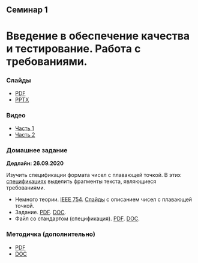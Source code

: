Семинар 1
--
# Введение в обеспечение качества и тестирование. Работа с требованиями.

### Слайды

* [PDF](Seminar01-slides.pdf)
* [PPTX](Seminar01-slides.pptx)

### Видео

* [Часть 1](https://yadi.sk/i/yucV9HEKHcdYBA)
* [Часть 2](https://yadi.sk/i/SDmFKlO_gqysEw)

### Домашнее задание

__Дедлайн: 26.09.2020__

Изучить спецификации формата чисел с плавающей точкой.
В этих [спецификациях](Standards.doc) выделить фрагменты текста, являющиеся требованиями.

* Немного теории. [IEEE 754](https://ru.wikipedia.org/wiki/IEEE_754-2008).
  [Слайды](http://www.cs.cmu.edu/afs/cs/academic/class/15213-f15/www/lectures/04-float.pdf)
  с описанием чисел с плавающей точкой.
* Задание. [PDF](HomeTasks01.pdf). [DOC](HomeTasks01.docx).
* Файл со стандартом (спецификация). [PDF](Standards.pdf). [DOC](Standards.doc).

### Методичка (дополнительно)

* [PDF](Seminar01.pdf)
* [DOC](Seminar01.docx)
